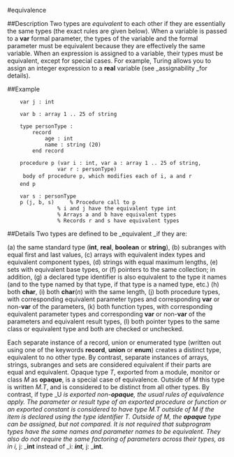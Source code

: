 
#equivalence

##Description
Two types are _equivalent_ to each other if they are essentially the same types (the exact rules are given below). When a variable is passed to a **var** formal parameter, the types of the variable and the formal parameter must be equivalent because they are effectively the same variable. When an expression is assigned to a variable, their types must be equivalent, except for special cases. For example, Turing allows you to assign an integer expression to a **real** variable (see _assignability _for details).



##Example



        var j : int
        
        var b : array 1 .. 25 of string
        
        type personType :
            record
                age : int
                name : string (20)
            end record
        
        procedure p (var i : int, var a : array 1 .. 25 of string,
                    var r : personType)
         body of procedure p, which modifies each of i, a and r 
        end p
        
        var s : personType
        p (j, b, s)     % Procedure call to p
                    % i and j have the equivalent type int
                    % Arrays a and b have equivalent types
                    % Records r and s have equivalent types
##Details
Two types are defined to be _equivalent _if they are:

(a) the same standard type (**int**, **real**, **boolean** or **string**),
(b) subranges with equal first and last values,
(c) arrays with equivalent index types and equivalent component types,
(d) strings with equal maximum lengths,
(e) sets with equivalent base types, or
(f)  pointers to the same collection; in addition,
(g) a declared type identifier is also equivalent to the type it names (and to the type named by that type, if that type is a named type, etc.)
(h) both **char**,
(i) both **char**(_n_) with the same length,
(j) both procedure types, with corresponding equivalent parameter types and corresponding **var** or non-**var** of the parameters,
(k) both function types, with corresponding equivalent parameter types and corresponding **var** or non-**var** of the parameters and equivalent result types,
(l) both pointer types to the same class or equivalent type and both are checked or unchecked.

Each separate instance of a record, union or enumerated type (written out using one of the keywords **record**, **union** or **enum**) creates a distinct type, equivalent to no other type. By contrast, separate instances of arrays, strings, subranges and sets are considered equivalent if their parts are equal and equivalent.
Opaque type _T_, exported from a module, monitor or class _M_ as **opaque**, is a special case of equivalence. Outside of _M_ this type is written _M_._T_, and is considered to be distinct from all other types. By contrast, if type _U _is exported non-**opaque**, the usual rules of equivalence apply. The parameter or result type of an exported procedure or function or an exported constant is considered to have type _M_._T_ outside of _M_ if the item is declared using the type identifier _T_. Outside of _M_, the **opaque** type can be assigned, but not compared.
It is not required that subprogram types have the same names and parameter names to be equivalent. They also do not require the same factoring of parameters across their types, as in _i_,_ j: _**int** instead of _i: _**int**,_ j: _**int**.


